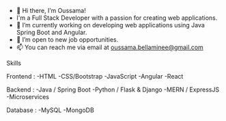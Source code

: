 - 👋 Hi there, I’m Oussama!
- I'm a Full Stack Developer with a passion for creating web applications.
- 🔭 I’m currently working on developing web applications using Java Spring Boot and Angular.
- 💼 I’m open to new job opportunities.
- 📫 You can reach me via email at oussama.bellaminee@gmail.com 



Skills

Frontend :
-HTML
-CSS/Bootstrap 
-JavaScript 
-Angular
-React 

Backend :
-Java / Spring Boot 
-Python / Flask & Django
-MERN / ExpressJS
-Microservices

Database :
-MySQL
-MongoDB


<!---
BellamineOussama/BellamineOussama is a ✨ special ✨ repository because its `README.md` (this file) appears on your GitHub profile.
You can click the Preview link to take a look at your changes.
--->
